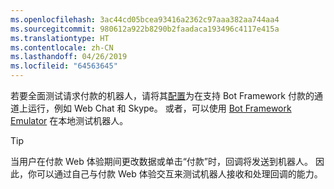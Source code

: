 ```yaml
---
ms.openlocfilehash: 3ac44cd05bcea93416a2362c97aaa382aa744aa4
ms.sourcegitcommit: 980612a922b8290b2faadaca193496c4117e415a
ms.translationtype: HT
ms.contentlocale: zh-CN
ms.lasthandoff: 04/26/2019
ms.locfileid: "64563645"
---
```

若要全面测试请求付款的机器人，请将其[配置](~/bot-service-manage-channels.md)为在支持 Bot Framework 付款的通道上运行，例如 Web Chat 和 Skype。 或者，可以使用 [Bot Framework Emulator](~/bot-service-debug-emulator.md) 在本地测试机器人。

> [!TIP]
> 当用户在付款 Web 体验期间更改数据或单击“付款”时，回调将发送到机器人。 因此，你可以通过自己与付款 Web 体验交互来测试机器人接收和处理回调的能力。
